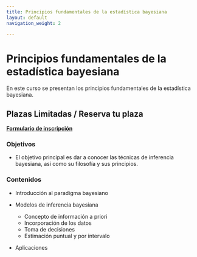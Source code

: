 ```yaml
---
title: Principios fundamentales de la estadística bayesiana
layout: default
navigation_weight: 2

---
```


# Principios fundamentales de la estadística bayesiana

En este curso se presentan los principios fundamentales de la estadística bayesiana.



## Plazas Limitadas / Reserva tu plaza
[**Formulario de inscripción**](https://forms.gle/LTZmEm6vzCd7Bkxq9)

### Objetivos
- El objetivo principal es dar a conocer las técnicas de inferencia bayesiana, así como su filosofía y sus principios. 

### Contenidos
- Introducción al paradigma bayesiano
- Modelos de inferencia bayesiana
  - Concepto de información a priori
  - Incorporación de los datos
  - Toma de decisiones
  - Estimación puntual y por intervalo
 
- Aplicaciones






